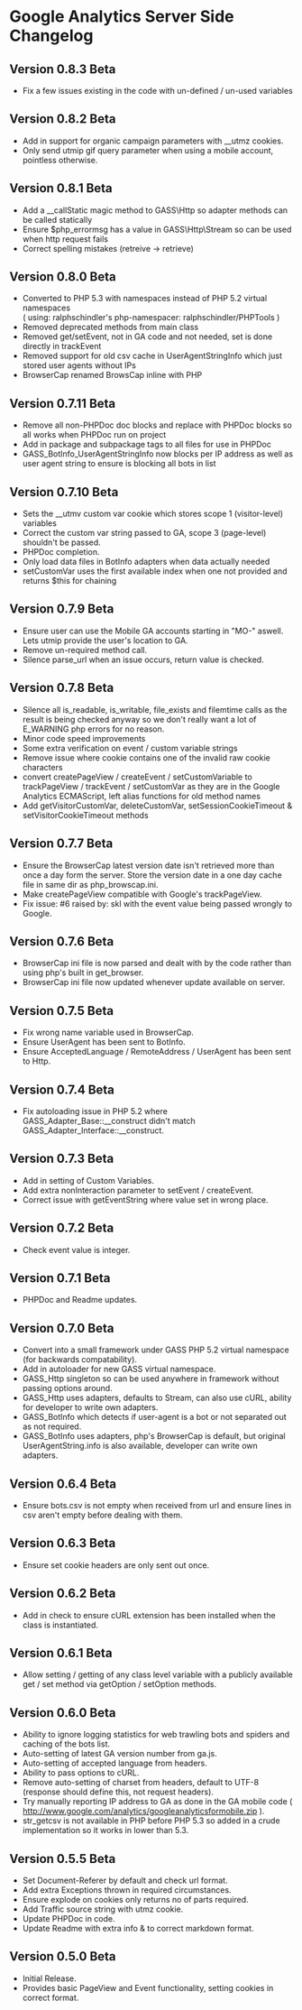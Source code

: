Google Analytics Server Side Changelog
======================================

Version 0.8.3 Beta
------------------

* Fix a few issues existing in the code with un-defined / un-used variables

Version 0.8.2 Beta
------------------

* Add in support for organic campaign parameters with __utmz cookies.
* Only send utmip gif query parameter when using a mobile account, pointless otherwise.

Version 0.8.1 Beta
------------------

* Add a __callStatic magic method to GASS\Http so adapter methods can be called statically
* Ensure $php_errormsg has a value in GASS\Http\Stream so can be used when http request fails
* Correct spelling mistakes (retreive -> retrieve)

Version 0.8.0 Beta
------------------

* Converted to PHP 5.3 with namespaces instead of PHP 5.2 virtual namespaces  
	( using: ralphschindler's php-namespacer: ralphschindler/PHPTools )
* Removed deprecated methods from main class
* Removed get/setEvent, not in GA code and not needed, set is done directly in trackEvent
* Removed support for old csv cache in UserAgentStringInfo which just stored user agents without IPs
* BrowserCap renamed BrowsCap inline with PHP

Version 0.7.11 Beta
-------------------

* Remove all non-PHPDoc doc blocks and replace with PHPDoc blocks so all works when PHPDoc run on project
* Add in package and subpackage tags to all files for use in PHPDoc
* GASS_BotInfo_UserAgentStringInfo now blocks per IP address as well as user agent string to ensure is blocking all bots in list

Version 0.7.10 Beta
-------------------

* Sets the __utmv custom var cookie which stores scope 1 (visitor-level) variables
* Correct the custom var string passed to GA, scope 3 (page-level) shouldn't be passed.
* PHPDoc completion.
* Only load data files in BotInfo adapters when data actually needed
* setCustomVar uses the first available index when one not provided and returns $this for chaining

Version 0.7.9 Beta
------------------

* Ensure user can use the Mobile GA accounts starting in "MO-" aswell. Lets utmip provide the user's location to GA.
* Remove un-required method call.
* Silence parse_url when an issue occurs, return value is checked.

Version 0.7.8 Beta
------------------

* Silence all is_readable, is_writable, file_exists and filemtime calls as the result is being checked anyway
so we don't really want a lot of E_WARNING php errors for no reason.
* Minor code speed improvements
* Some extra verification on event / custom variable strings
* Remove issue where cookie contains one of the invalid raw cookie characters
* convert createPageView / createEvent / setCustomVariable to trackPageView / trackEvent / setCustomVar as they 
are in the Google Analytics ECMAScript, left alias functions for old method names
* Add getVisitorCustomVar, deleteCustomVar, setSessionCookieTimeout & setVisitorCookieTimeout methods

Version 0.7.7 Beta
------------------

* Ensure the BrowserCap latest version date isn't retrieved more than once a day form the server.
Store the version date in a one day cache file in same dir as php_browscap.ini. 
* Make createPageView compatible with Google's trackPageView.
* Fix issue: #6 raised by: skl with the event value being passed wrongly to Google.

Version 0.7.6 Beta
------------------

* BrowserCap ini file is now parsed and dealt with by the code rather than using php's built in get_browser. 
* BrowserCap ini file now updated whenever update available on server.

Version 0.7.5 Beta
------------------

* Fix wrong name variable used in BrowserCap.
* Ensure UserAgent has been sent to BotInfo.
* Ensure AcceptedLanguage / RemoteAddress / UserAgent has been sent to Http.

Version 0.7.4 Beta
------------------

* Fix autoloading issue in PHP 5.2 where GASS_Adapter_Base::__construct didn't match GASS_Adapter_Interface::__construct.

Version 0.7.3 Beta
------------------

* Add in setting of Custom Variables.
* Add extra nonInteraction parameter to setEvent / createEvent.
* Correct issue with getEventString where value set in wrong place.

Version 0.7.2 Beta
------------------

* Check event value is integer.

Version 0.7.1 Beta
------------------

* PHPDoc and Readme updates.

Version 0.7.0 Beta
------------------

* Convert into a small framework under GASS PHP 5.2 virtual namespace (for backwards compatability).
* Add in autoloader for new GASS virtual namespace.
* GASS_Http singleton so can be used anywhere in framework without passing options around.
* GASS_Http uses adapters, defaults to Stream, can also use cURL, ability for developer to write own adapters.
* GASS_BotInfo which detects if user-agent is a bot or not separated out as not required.
* GASS_BotInfo uses adapters, php's BrowserCap is default, but original UserAgentString.info is also available, developer can write own adapters.

Version 0.6.4 Beta
------------------

* Ensure bots.csv is not empty when received from url and ensure lines in csv aren't empty before dealing with them.

Version 0.6.3 Beta
------------------

* Ensure set cookie headers are only sent out once.

Version 0.6.2 Beta
------------------

* Add in check to ensure cURL extension has been installed when the class is instantiated.

Version 0.6.1 Beta
------------------

* Allow setting / getting of any class level variable with a publicly available get / set method via getOption / setOption methods.

Version 0.6.0 Beta
------------------

* Ability to ignore logging statistics for web trawling bots and spiders and caching of the bots list.
* Auto-setting of latest GA version number from ga.js.
* Auto-setting of accepted language from headers.
* Ability to pass options to cURL.
* Remove auto-setting of charset from headers, default to UTF-8 (response should define this, not request headers).
* Try manually reporting IP address to GA as done in the GA mobile code ( http://www.google.com/analytics/googleanalyticsformobile.zip ).
* str_getcsv is not available in PHP before PHP 5.3 so added in a crude implementation so it works in lower than 5.3.

Version 0.5.5 Beta
------------------

* Set Document-Referer by default and check url format.
* Add extra Exceptions thrown in required circumstances.
* Ensure explode on cookies only returns no of parts required.
* Add Traffic source string with utmz cookie.
* Update PHPDoc in code.
* Update Readme with extra info & to correct markdown format.


Version 0.5.0 Beta
------------------

* Initial Release.
* Provides basic PageView and Event functionality, setting cookies in correct format.